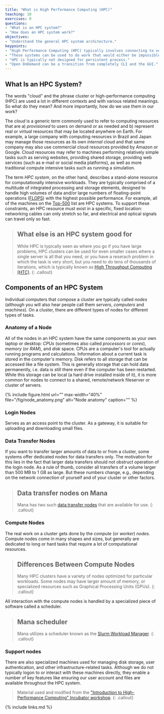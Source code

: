 ```yaml
---
title: "What is High Performance Computing (HPC)"
teaching: 10
exercises: 0
questions:
- "What is an HPC system?"
- "How does an HPC system work?"
objectives:
- "Understand the general HPC system architecture."
keypoints:
- "High Performance Computing (HPC) typically involves connecting to very large computing systems elsewhere in the world."
- "These systems can be used to do work that would either be impossible or much slower on smaller systems."
- "HPC is typically not designed for persistent process."
- "Open OnDemand can be a transition from completely CLI and the GUI."
---
```



## What Is an HPC System?

The words "cloud" and the phrase cluster or high-performance computing (HPC)
are used a lot in different contexts and with various related meanings.
So what do they mean? And more importantly, how do we use them in our work?

The *cloud* is a generic term commonly used to refer to computing resources
that are a) *provisioned* to users on demand or as needed and b) represent real
or *virtual* resources that may be located anywhere on Earth. For example, a
large company with computing resources in Brazil and Japan may manage
those resources as its own *internal* cloud and that same company may also
use commercial cloud resources provided by Amazon or Google. Cloud
resources may refer to machines performing relatively simple tasks such as
serving websites, providing shared storage, providing web services (such as
e-mail or social media platforms), as well as more traditional compute
intensive tasks such as running a simulation.

The term *HPC system*, on the other hand, describes a stand-alone resource for
computationally intensive workloads. They are typically comprised of a
multitude of integrated processing and storage elements, designed to handle
high volumes of data and/or large numbers of floating-point operations
([FLOPS](https://en.wikipedia.org/wiki/FLOPS)) with the highest possible
performance. For example, all of the machines on the
[Top-500](https://www.top500.org) list are HPC systems. To support these
constraints, an HPC resource must exist in a specific, fixed location:
networking cables can only stretch so far, and electrical and optical signals
can travel only so fast.


> ## What else is an HPC system good for
>
> While HPC is typically seen as where you go if you have large problems, HPC 
> clusters can be used for even smaller cases where a single server is all that you need,
> or you have a reserach problem in which the task is very short, but you need to do tens 
> of thousands of iterations, which is typically known as 
> [High Throughput Computing (HTC)](https://en.wikipedia.org/wiki/High-throughput_computing).
{: .callout}

## Components of an HPC System

Individual computers that compose a cluster are typically called *nodes*
(although you will also hear people call them *servers*, *computers* and
*machines*). On a cluster, there are different types of nodes for different
types of tasks.

### Anatomy of a Node

All of the nodes in an HPC system have the same components as your own laptop
or desktop: *CPUs* (sometimes also called *processors* or *cores*), *memory*
(or *RAM*), and *disk* space. CPUs are a computer's tool for actually running
programs and calculations. Information about a current task is stored in the
computer's memory. Disk refers to all storage that can be accessed like a file
system. This is generally storage that can hold data permanently, i.e. data is
still there even if the computer has been restarted. While this storage can be
local (a hard drive installed inside of it), it is more common for nodes to
connect to a shared, remote/network fileserver or cluster of servers.

{% include figure.html url="" max-width="40%"
   file="/fig/node_anatomy.png"
   alt="Node anatomy" caption="" %}


### Login Nodes
Serves as an access point to the cluster. As a gateway, 
it is suitable for uploading and downloading small files. 

### Data Transfer Nodes
If you want to transfer larger amounts of data to or from a cluster, some
systems offer dedicated nodes for data transfers only. The motivation for
this lies in the fact that larger data transfers should not obstruct
operation of the login node. As a rule of thumb, consider all transfers of 
a volume larger than 500 MB to 1 GB as large. But these numbers change, 
e.g., depending on the network connection of yourself and of your cluster 
or other factors.
> ## Data transfer nodes on Mana
>
> Mana has two such 
> [data transfer nodes](https://www.hawaii.edu/bwiki/display/HPC/Data+transfer+Questions) 
> that are available for use.
{: .callout}

### Compute Nodes
The real work on a cluster gets done by the *compute* (or *worker*) *nodes*.
Compute nodes come in many shapes and sizes, but generally are dedicated to long
or hard tasks that require a lot of computational resources.

> ## Differences Between Compute Nodes
>
> Many HPC clusters have a variety of nodes optimized for particular workloads.
> Some nodes may have larger amount of memory, or specialized resources such as
> Graphical Processing Units (GPUs).
{: .callout}

All interaction with the compute nodes is handled by a specialized piece of
software called a scheduler.
> ## Mana scheduler 
>
> Mana utilizes a scheduler known as the 
> [Slurm Workload Manager](https://slurm.schedmd.com/overview.html).
{: .callout}


### Support nodes
There are also specialized machines used for managing disk storage, user
authentication, and other infrastructure-related tasks. Although we do not
typically logon to or interact with these machines directly, they enable a
number of key features like ensuring our user account and files are available
throughout the HPC system.



> Material used and modfied from the 
> ["Introduction to High-Performance Computing" Incubator workshop](https://carpentries-incubator.github.io/hpc-intro/).
{: .callout}


{% include links.md %}
